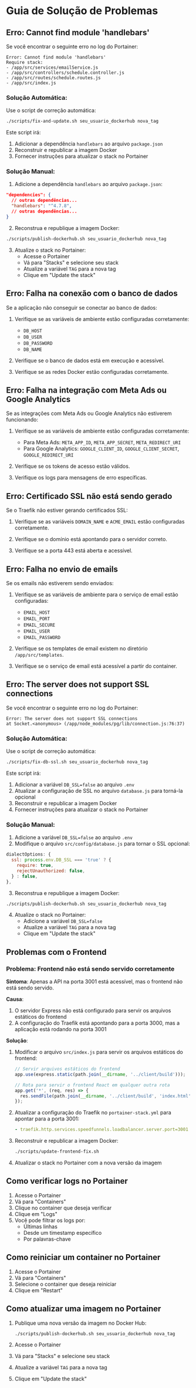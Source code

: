# Guia de Solução de Problemas

## Erro: Cannot find module 'handlebars'

Se você encontrar o seguinte erro no log do Portainer:

```
Error: Cannot find module 'handlebars'
Require stack:
- /app/src/services/emailService.js
- /app/src/controllers/schedule.controller.js
- /app/src/routes/schedule.routes.js
- /app/src/index.js
```

### Solução Automática:

Use o script de correção automática:

```bash
./scripts/fix-and-update.sh seu_usuario_dockerhub nova_tag
```

Este script irá:
1. Adicionar a dependência `handlebars` ao arquivo `package.json`
2. Reconstruir e republicar a imagem Docker
3. Fornecer instruções para atualizar o stack no Portainer

### Solução Manual:

1. Adicione a dependência `handlebars` ao arquivo `package.json`:

```json
"dependencies": {
  // outras dependências...
  "handlebars": "^4.7.8",
  // outras dependências...
}
```

2. Reconstrua e republique a imagem Docker:

```bash
./scripts/publish-dockerhub.sh seu_usuario_dockerhub nova_tag
```

3. Atualize o stack no Portainer:
   - Acesse o Portainer
   - Vá para "Stacks" e selecione seu stack
   - Atualize a variável `TAG` para a nova tag
   - Clique em "Update the stack"

## Erro: Falha na conexão com o banco de dados

Se a aplicação não conseguir se conectar ao banco de dados:

1. Verifique se as variáveis de ambiente estão configuradas corretamente:
   - `DB_HOST`
   - `DB_USER`
   - `DB_PASSWORD`
   - `DB_NAME`

2. Verifique se o banco de dados está em execução e acessível.

3. Verifique se as redes Docker estão configuradas corretamente.

## Erro: Falha na integração com Meta Ads ou Google Analytics

Se as integrações com Meta Ads ou Google Analytics não estiverem funcionando:

1. Verifique se as variáveis de ambiente estão configuradas corretamente:
   - Para Meta Ads: `META_APP_ID`, `META_APP_SECRET`, `META_REDIRECT_URI`
   - Para Google Analytics: `GOOGLE_CLIENT_ID`, `GOOGLE_CLIENT_SECRET`, `GOOGLE_REDIRECT_URI`

2. Verifique se os tokens de acesso estão válidos.

3. Verifique os logs para mensagens de erro específicas.

## Erro: Certificado SSL não está sendo gerado

Se o Traefik não estiver gerando certificados SSL:

1. Verifique se as variáveis `DOMAIN_NAME` e `ACME_EMAIL` estão configuradas corretamente.

2. Verifique se o domínio está apontando para o servidor correto.

3. Verifique se a porta 443 está aberta e acessível.

## Erro: Falha no envio de emails

Se os emails não estiverem sendo enviados:

1. Verifique se as variáveis de ambiente para o serviço de email estão configuradas:
   - `EMAIL_HOST`
   - `EMAIL_PORT`
   - `EMAIL_SECURE`
   - `EMAIL_USER`
   - `EMAIL_PASSWORD`

2. Verifique se os templates de email existem no diretório `/app/src/templates`.

3. Verifique se o serviço de email está acessível a partir do container.

## Erro: The server does not support SSL connections

Se você encontrar o seguinte erro no log do Portainer:

```
Error: The server does not support SSL connections
at Socket.<anonymous> (/app/node_modules/pg/lib/connection.js:76:37)
```

### Solução Automática:

Use o script de correção automática:

```bash
./scripts/fix-db-ssl.sh seu_usuario_dockerhub nova_tag
```

Este script irá:
1. Adicionar a variável `DB_SSL=false` ao arquivo `.env`
2. Atualizar a configuração de SSL no arquivo `database.js` para torná-la opcional
3. Reconstruir e republicar a imagem Docker
4. Fornecer instruções para atualizar o stack no Portainer

### Solução Manual:

1. Adicione a variável `DB_SSL=false` ao arquivo `.env`
2. Modifique o arquivo `src/config/database.js` para tornar o SSL opcional:

```javascript
dialectOptions: {
  ssl: process.env.DB_SSL === 'true' ? {
    require: true,
    rejectUnauthorized: false,
  } : false,
},
```

3. Reconstrua e republique a imagem Docker:

```bash
./scripts/publish-dockerhub.sh seu_usuario_dockerhub nova_tag
```

4. Atualize o stack no Portainer:
   - Adicione a variável `DB_SSL=false`
   - Atualize a variável `TAG` para a nova tag
   - Clique em "Update the stack"

## Problemas com o Frontend

### Problema: Frontend não está sendo servido corretamente

**Sintoma**: 
Apenas a API na porta 3001 está acessível, mas o frontend não está sendo servido.

**Causa**:
1. O servidor Express não está configurado para servir os arquivos estáticos do frontend
2. A configuração do Traefik está apontando para a porta 3000, mas a aplicação está rodando na porta 3001

**Solução**:
1. Modificar o arquivo `src/index.js` para servir os arquivos estáticos do frontend:
   ```javascript
   // Servir arquivos estáticos do frontend
   app.use(express.static(path.join(__dirname, '../client/build')));
   
   // Rota para servir o frontend React em qualquer outra rota
   app.get('*', (req, res) => {
     res.sendFile(path.join(__dirname, '../client/build', 'index.html'));
   });
   ```

2. Atualizar a configuração do Traefik no `portainer-stack.yml` para apontar para a porta 3001:
   ```yaml
   - traefik.http.services.speedfunnels.loadbalancer.server.port=3001
   ```

3. Reconstruir e republicar a imagem Docker:
   ```bash
   ./scripts/update-frontend-fix.sh
   ```

4. Atualizar o stack no Portainer com a nova versão da imagem

## Como verificar logs no Portainer

1. Acesse o Portainer
2. Vá para "Containers"
3. Clique no container que deseja verificar
4. Clique em "Logs"
5. Você pode filtrar os logs por:
   - Últimas linhas
   - Desde um timestamp específico
   - Por palavras-chave

## Como reiniciar um container no Portainer

1. Acesse o Portainer
2. Vá para "Containers"
3. Selecione o container que deseja reiniciar
4. Clique em "Restart"

## Como atualizar uma imagem no Portainer

1. Publique uma nova versão da imagem no Docker Hub:
   ```bash
   ./scripts/publish-dockerhub.sh seu_usuario_dockerhub nova_tag
   ```

2. Acesse o Portainer
3. Vá para "Stacks" e selecione seu stack
4. Atualize a variável `TAG` para a nova tag
5. Clique em "Update the stack"
